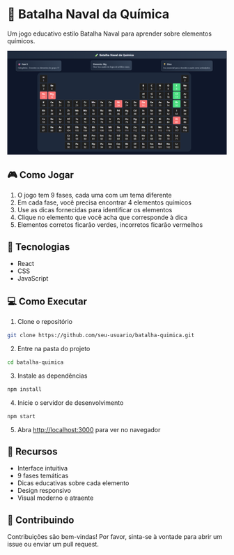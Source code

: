 # 🧪 Batalha Naval da Química

Um jogo educativo estilo Batalha Naval para aprender sobre elementos químicos.

![Imagem do Jogo](gameplay.png)

## 🎮 Como Jogar

1. O jogo tem 9 fases, cada uma com um tema diferente
2. Em cada fase, você precisa encontrar 4 elementos químicos
3. Use as dicas fornecidas para identificar os elementos
4. Clique no elemento que você acha que corresponde à dica
5. Elementos corretos ficarão verdes, incorretos ficarão vermelhos

## 🚀 Tecnologias

- React
- CSS
- JavaScript

## 💻 Como Executar

1. Clone o repositório
```bash
git clone https://github.com/seu-usuario/batalha-quimica.git
```

2. Entre na pasta do projeto
```bash
cd batalha-quimica
```

3. Instale as dependências
```bash
npm install
```

4. Inicie o servidor de desenvolvimento
```bash
npm start
```

5. Abra [http://localhost:3000](http://localhost:3000) para ver no navegador

## 📱 Recursos

- Interface intuitiva
- 9 fases temáticas
- Dicas educativas sobre cada elemento
- Design responsivo
- Visual moderno e atraente

## 🤝 Contribuindo

Contribuições são bem-vindas! Por favor, sinta-se à vontade para abrir um issue ou enviar um pull request.

